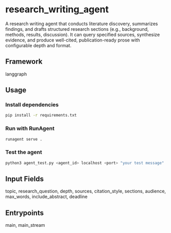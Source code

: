 # research_writing_agent

A research writing agent that conducts literature discovery, summarizes findings, and drafts structured research sections (e.g., background, methods, results, discussion). It can query specified sources, synthesize evidence, and produce well-cited, publication-ready prose with configurable depth and format.

## Framework
langgraph

## Usage

### Install dependencies
```bash
pip install -r requirements.txt
```

### Run with RunAgent
```bash
runagent serve .
```

### Test the agent
```bash
python3 agent_test.py <agent_id> localhost <port> "your test message"
```

## Input Fields
topic, research_question, depth, sources, citation_style, sections, audience, max_words, include_abstract, deadline

## Entrypoints
main, main_stream
